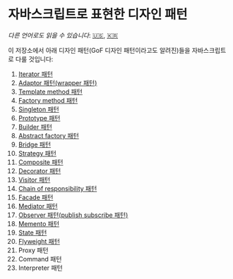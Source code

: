 # 자바스크립트로 표현한 디자인 패턴

*다른 언어로도 읽을 수 있습니다*: [🇺🇸](https://github.com/ygnoh/design-patterns-in-javascript/blob/master/README.md), [🇰🇷](https://github.com/ygnoh/design-patterns-in-javascript/blob/master/README.ko.md)

이 저장소에서 아래 디자인 패턴(GoF 디자인 패턴이라고도 알려진)들을 자바스크립트로 다룰 것입니다:

1. [Iterator 패턴](https://github.com/ygnoh/design-patterns-in-javascript/tree/master/01-iterator-pattern)
2. [Adaptor 패턴(wrapper 패턴)](https://github.com/ygnoh/design-patterns-in-javascript/tree/master/02-Adapter(wrapper)-pattern)
3. [Template method 패턴](https://github.com/ygnoh/design-patterns-in-javascript/tree/master/03-Template-method-pattern)
4. [Factory method 패턴](https://github.com/ygnoh/design-patterns-in-javascript/tree/master/04-factory-method-pattern)
5. [Singleton 패턴](https://github.com/ygnoh/design-patterns-in-javascript/tree/master/05-singleton-pattern)
6. [Prototype 패턴](https://github.com/ygnoh/design-patterns-in-javascript/tree/master/06-prototype-pattern)
7. [Builder 패턴](https://github.com/ygnoh/design-patterns-in-javascript/tree/master/07-builder-pattern)
8. [Abstract factory 패턴](https://github.com/ygnoh/design-patterns-in-javascript/tree/master/08-abstract-factory-pattern)
9. [Bridge 패턴](https://github.com/ygnoh/design-patterns-in-javascript/tree/master/09-bridge-pattern)
10. [Strategy 패턴](https://github.com/ygnoh/design-patterns-in-javascript/tree/master/10-strategy-pattern)
11. [Composite 패턴](https://github.com/ygnoh/design-patterns-in-javascript/tree/master/11-composite-pattern)
12. [Decorator 패턴](https://github.com/ygnoh/design-patterns-in-javascript/tree/master/12-decorator-pattern)
13. [Visitor 패턴](https://github.com/ygnoh/design-patterns-in-javascript/tree/master/13-visitor-pattern)
14. [Chain of responsibility 패턴](https://github.com/ygnoh/design-patterns-in-javascript/tree/master/14-chain-of-responsibility-pattern)
15. [Facade 패턴](https://github.com/ygnoh/design-patterns-in-javascript/tree/master/15-facade-pattern)
16. [Mediator 패턴](https://github.com/ygnoh/design-patterns-in-javascript/tree/master/16-mediator-pattern)
17. [Observer 패턴(publish subscribe 패턴)](https://github.com/ygnoh/design-patterns-in-javascript/tree/master/17-observer-pattern)
18. [Memento 패턴](https://github.com/ygnoh/design-patterns-in-javascript/tree/master/18-memento-pattern)
19. [State 패턴](https://github.com/ygnoh/design-patterns-in-javascript/tree/master/19-state-pattern)
20. [Flyweight 패턴](https://github.com/ygnoh/design-patterns-in-javascript/tree/master/20-flyweight-pattern)
21. Proxy 패턴
22. Command 패턴
23. Interpreter 패턴
